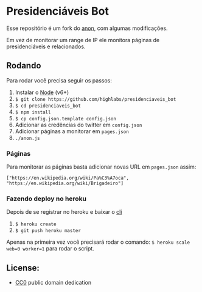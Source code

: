 # Presidenciáveis Bot

Esse repositório é um fork do [anon](https://github.com/edsu/anon), com algumas modificações.

Em vez de monitorar um range de IP ele monitora páginas de presidenciáveis e relacionados.

## Rodando

Para rodar você precisa seguir os passos:

1. Instalar o [Node](http://nodejs.org) (v6+)
1. `$ git clone https://github.com/highlabs/presidenciaveis_bot`
1. `$ cd presidenciaveis_bot`
1. `$ npm install`
1. `$ cp config.json.template config.json`
1. Adicionar as credências do twitter em `config.json`
1. Adicionar páginas a monitorar em `pages.json`
1. `./anon.js`

### Páginas

Para monitorar as páginas basta adicionar novas URL em  `pages.json` assim:

`["https://en.wikipedia.org/wiki/Pa%C3%A7oca", "https://en.wikipedia.org/wiki/Brigadeiro"]`

### Fazendo deploy no heroku

Depois de se registrar no heroku e baixar o [cli](https://devcenter.heroku.com/articles/heroku-cli)

1. `$ heroku create`
1. `$ git push heroku master`

Apenas na primeira vez você precisará rodar o comando: `$ heroku scale web=0 worker=1` para rodar o script.

## License:

* [CC0](LICENSE) public domain dedication

